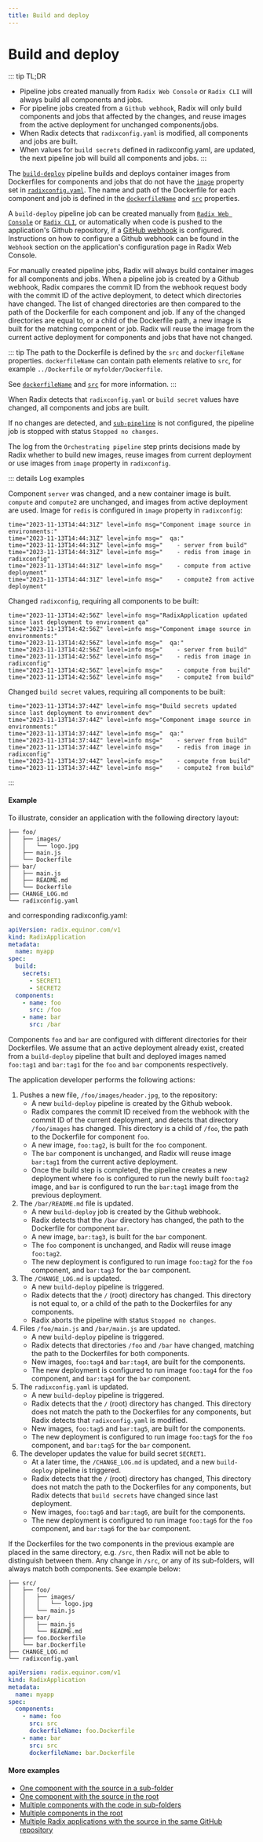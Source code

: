 ```yaml
---
title: Build and deploy
---
```


# Build and deploy


::: tip TL;DR
- Pipeline jobs created manually from `Radix Web Console` or `Radix CLI` will always build all components and jobs.
- For pipeline jobs created from a `Github webhook`, Radix will only build components and jobs that affected by the changes, and reuse images from the active deployment for unchanged components/jobs.
- When Radix detects that `radixconfig.yaml` is modified, all components and jobs are built.
- When values for `build secrets` defined in radixconfig.yaml, are updated, the next pipeline job will build all components and jobs.
:::

The [`build-deploy`](../../start/workflows/index.md) pipeline builds and deploys container images from Dockerfiles for components and jobs that do not have the [`image`](../../references/reference-radix-config/#image) property set in [`radixconfig.yaml`](../../references/reference-radix-config). The name and path of the Dockerfile for each component and job is defined in the [`dockerfileName`](../../references/reference-radix-config/#dockerfilename) and [`src`](../../references/reference-radix-config/#src) properties.

A `build-deploy` pipeline job can be created manually from [`Radix Web Console`](https://console.radix.equinor.com/) or [`Radix CLI`](../../docs/topic-radix-cli/), or automatically when code is pushed to the application's Github repository, if a [GitHub webhook](https://docs.github.com/en/developers/webhooks-and-events/webhooks/about-webhooks) is configured. Instructions on how to configure a Github webhook can be found in the `Webhook` section on the application's configuration page in Radix Web Console.

For manually created pipeline jobs, Radix will always build container images for all components and jobs. When a pipeline job is created by a Github webhook, Radix compares the commit ID from the webhook request body with the commit ID of the active deployment, to detect which directories have changed. The list of changed directories are then compared to the path of the Dockerfile for each component and job. If any of the changed directories are equal to, or a child of the Dockerfile path, a new image is built for the matching component or job. Radix will reuse the image from the current active deployment for components and jobs that have not changed.

::: tip
The path to the Dockerfile is defined by the `src` and `dockerfileName` properties. `dockerfileName` can contain path elements relative to `src`, for example `../Dockerfile` or `myfolder/Dockerfile`.

See [`dockerfileName`](../../references/reference-radix-config/#dockerfilename) and [`src`](../../references/reference-radix-config/#src) for more information.
:::

When Radix detects that `radixconfig.yaml` or `build secret` values have changed, all components and jobs are built.

If no changes are detected, and [`sub-pipeline`](../sub-pipeline/index.md) is not configured, the pipeline job is stopped with status `Stopped no changes`.

The log from the `Orchestrating pipeline` step prints decisions made by Radix whether to build new images, reuse images from current deployment or use images from `image` property in `radixconfig`.

::: details Log examples

Component `server` was changed, and a new container image is built. `compute` and `compute2` are unchanged, and images from active deployment are used. Image for `redis` is configured in `image` property in `radixconfig`:
```
time="2023-11-13T14:44:31Z" level=info msg="Component image source in environments:"
time="2023-11-13T14:44:31Z" level=info msg="  qa:"
time="2023-11-13T14:44:31Z" level=info msg="    - server from build"
time="2023-11-13T14:44:31Z" level=info msg="    - redis from image in radixconfig"
time="2023-11-13T14:44:31Z" level=info msg="    - compute from active deployment"
time="2023-11-13T14:44:31Z" level=info msg="    - compute2 from active deployment"
```

Changed `radixconfig`, requiring all components to be built:
```
time="2023-11-13T14:42:56Z" level=info msg="RadixApplication updated since last deployment to environment qa"
time="2023-11-13T14:42:56Z" level=info msg="Component image source in environments:"
time="2023-11-13T14:42:56Z" level=info msg="  qa:"
time="2023-11-13T14:42:56Z" level=info msg="    - server from build"
time="2023-11-13T14:42:56Z" level=info msg="    - redis from image in radixconfig"
time="2023-11-13T14:42:56Z" level=info msg="    - compute from build"
time="2023-11-13T14:42:56Z" level=info msg="    - compute2 from build"
```

Changed `build secret` values, requiring all components to be built:
```
time="2023-11-13T14:37:44Z" level=info msg="Build secrets updated since last deployment to environment dev"
time="2023-11-13T14:37:44Z" level=info msg="Component image source in environments:"
time="2023-11-13T14:37:44Z" level=info msg="  qa:"
time="2023-11-13T14:37:44Z" level=info msg="    - server from build"
time="2023-11-13T14:37:44Z" level=info msg="    - redis from image in radixconfig"
time="2023-11-13T14:37:44Z" level=info msg="    - compute from build"
time="2023-11-13T14:37:44Z" level=info msg="    - compute2 from build"
```
:::

#### Example

To illustrate, consider an application with the following directory layout:

``` directory-structure
├── foo/
│   ├── images/
│   │   └── logo.jpg
│   ├── main.js
│   └── Dockerfile
├── bar/
│   ├── main.js
│   ├── README.md
│   └── Dockerfile
├── CHANGE_LOG.md
└── radixconfig.yaml
```

and corresponding radixconfig.yaml:

``` yaml
apiVersion: radix.equinor.com/v1
kind: RadixApplication
metadata:
  name: myapp
spec:
  build:
    secrets:
      - SECRET1
      - SECRET2
  components:
    - name: foo
      src: /foo
    - name: bar
      src: /bar
```

Components `foo` and `bar` are configured with different directories for their Dockerfiles. We assume that an active deployment already exist, created from a `build-deploy` pipeline that built and deployed images named `foo:tag1` and `bar:tag1` for the `foo` and `bar` components respectively.

The application developer performs the following actions:
1. Pushes a new file, `/foo/images/header.jpg`, to the repository:
    - A new `build-deploy` pipeline is created by the Github webook.
    - Radix compares the commit ID received from the webhook with the commit ID of the current deployment, and detects that directory `/foo/images` has changed. This directory is a child of `/foo`, the path to the Dockerfile for component `foo`.
    - A new image, `foo:tag2`, is built for the `foo` component.
    - The `bar` component is unchanged, and Radix will reuse image `bar:tag1` from the current active deployment.
    - Once the build step is completed, the pipeline creates a new deployment where `foo` is configured to run the newly built `foo:tag2` image, and `bar` is configured to run the `bar:tag1` image from the previous deployment.
1. The `/bar/README.md` file is updated.
    - A new `build-deploy` job is created by the Github webhook.
    - Radix detects that the `/bar` directory has changed, the path to the Dockerfile for component `bar`.
    - A new image, `bar:tag3`, is built for the `bar` component.
    - The `foo` component is unchanged, and Radix will reuse image `foo:tag2`.
    - The new deployment is configured to run image `foo:tag2` for the `foo` component, and `bar:tag3` for the `bar` component.
1. The `/CHANGE_LOG.md` is updated.
    - A new `build-deploy` pipeline is triggered.
    - Radix detects that the `/` (root) directory has changed. This directory is not equal to, or a child of the path to the Dockerfiles for any components.
    - Radix aborts the pipeline with status `Stopped no changes`.
1. Files `/foo/main.js` and `/bar/main.js` are updated.
    - A new `build-deploy` pipeline is triggered.
    - Radix detects that directories `/foo` and `/bar` have changed, matching the path to the Dockerfiles for both components.
    - New images, `foo:tag4` and `bar:tag4`, are built for the components.
    - The new deployment is configured to run image `foo:tag4` for the `foo` component, and `bar:tag4` for the `bar` component.
1. The `radixconfig.yaml` is updated.
    - A new `build-deploy` pipeline is triggered.
    - Radix detects that the `/` (root) directory has changed. This directory does not match the path to the Dockerfiles for any components, but Radix detects that `radixconfig.yaml` is modified.
    - New images, `foo:tag5` and `bar:tag5`, are built for the components.
    - The new deployment is configured to run image `foo:tag5` for the `foo` component, and `bar:tag5` for the `bar` component.
1. The developer updates the value for build secret `SECRET1`.
    - At a later time, the `/CHANGE_LOG.md` is updated, and a new `build-deploy` pipeline is triggered.
    - Radix detects that the `/` (root) directory has changed, This directory does not match the path to the Dockerfiles for any components, but Radix detects that `build secrets` have changed since last deployment.
    - New images, `foo:tag6` and `bar:tag6`, are built for the components.
    - The new deployment is configured to run image `foo:tag6` for the `foo` component, and `bar:tag6` for the `bar` component.

If the Dockerfiles for the two components in the previous example are placed in the same directory, e.g. `/src`, then Radix will not be able to distinguish between them. Any change in `/src`, or any of its sub-folders, will always match both components. See example below:

``` directory-structure
├── src/
│   ├── foo/
│   │   ├── images/
│   │   │   └── logo.jpg
│   │   └── main.js
│   ├── bar/
│   │   ├── main.js
│   │   └── README.md
│   ├── foo.Dockerfile
│   └── bar.Dockerfile
├── CHANGE_LOG.md
└── radixconfig.yaml
```

```yaml
apiVersion: radix.equinor.com/v1
kind: RadixApplication
metadata:
  name: myapp
spec:
  components:
    - name: foo
      src: src
      dockerfileName: foo.Dockerfile
    - name: bar
      src: src
      dockerfileName: bar.Dockerfile
```

#### More examples

* [One component with the source in a sub-folder](./example-single-component-application-with-source-in-subfolder.md)
* [One component with the source in the root](./example-single-component-application-with-source-in-root.md)
* [Multiple components with the code in sub-folders](./example-multiple-components-application-with-source-in-subfolders.md)
* [Multiple components in the root](./example-multiple-components-application-with-source-in-root.md)
* [Multiple Radix applications with the source in the same GitHub repository](./example-monorepo-for-multiple-applications-with-same-repository.md)